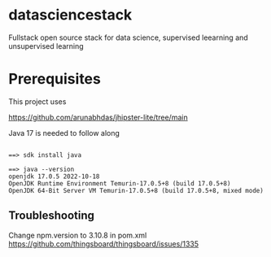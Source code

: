 # datasciencestack
Fullstack open source stack for data science, supervised leearning and unsupervised learning

# Prerequisites

This project uses

https://github.com/arunabhdas/jhipster-lite/tree/main

Java 17 is needed to follow along

```

==> sdk install java

==> java --version
openjdk 17.0.5 2022-10-18
OpenJDK Runtime Environment Temurin-17.0.5+8 (build 17.0.5+8)
OpenJDK 64-Bit Server VM Temurin-17.0.5+8 (build 17.0.5+8, mixed mode)
```

## Troubleshooting
Change npm.version to 3.10.8 in pom.xml
https://github.com/thingsboard/thingsboard/issues/1335
